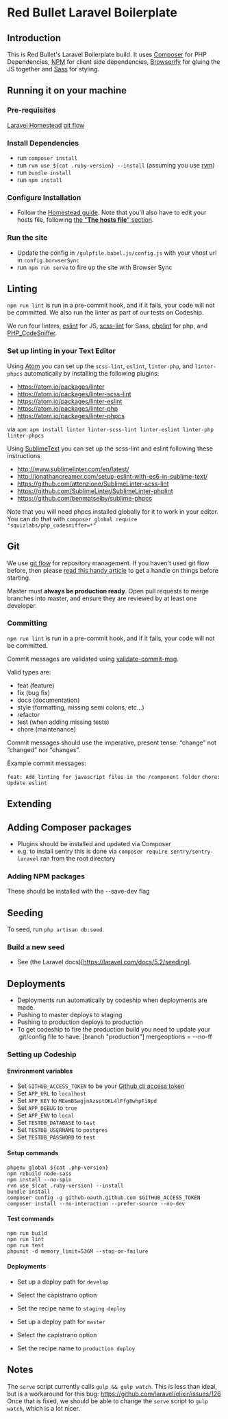 # Red Bullet Laravel Boilerplate

## Introduction
This is Red Bullet's Laravel Boilerplate build.
It uses [Composer](https://getcomposer.org/) for PHP Dependencies, [NPM](https://www.npmjs.com/) for
client side dependencies, [Browserify](http://browserify.org/) for gluing the JS together and [Sass](http://sass-lang.com/) for styling.

## Running it on your machine

### Pre-requisites

[Laravel Homestead](https://laravel.com/docs/5.2/homestead)
[git flow](https://github.com/nvie/gitflow)

### Install Dependencies

- run `composer install`
- run `rvm use ${cat .ruby-version} --install` (assuming you use [rvm](https://rvm.io/))
- run `bundle install`
- run `npm install`

### Configure Installation

- Follow the [Homestead guide](https://laravel.com/docs/5.2/homestead#adding-additional-sites).
 Note that you'll also have to edit your hosts file, following [the "**The hosts file**" section](https://laravel.com/docs/5.2/homestead#configuring-homestead).

### Run the site

- Update the config in `/gulpfile.babel.js/config.js` with your vhost url in `config.borwserSync`
- run `npm run serve` to fire up the site with Browser Sync

## Linting

`npm run lint` is run in a pre-commit hook, and if it fails, your code will not be committed. We
 also run the linter as part of our tests on Codeship.

We run four linters, [eslint](eslint.org) for JS, [scss-lint](https://github.com/brigade/scss-lint/)
 for Sass, [phplint](https://www.npmjs.com/package/phplint) for php, and [PHP_CodeSniffer](https://github.com/squizlabs/PHP_CodeSniffer).

### Set up linting in your Text Editor

Using [Atom](https://atom.io/) you can set up the `scss-lint`, `eslint`, `linter-php`, and
 `linter-phpcs`
 automatically by installing the following plugins:

- https://atom.io/packages/linter
- https://atom.io/packages/linter-scss-lint
- https://atom.io/packages/linter-eslint
- https://atom.io/packages/linter-php
- https://atom.io/packages/linter-phpcs

via `apm`: `apm install linter linter-scss-lint linter-eslint linter-php linter-phpcs`

Using [SublimeText](https://www.sublimetext.com/) you can set up the scss-lint and eslint following
these instructions

- http://www.sublimelinter.com/en/latest/
- http://jonathancreamer.com/setup-eslint-with-es6-in-sublime-text/
- https://github.com/attenzione/SublimeLinter-scss-lint
- https://github.com/SublimeLinter/SublimeLinter-phplint
- https://github.com/benmatselby/sublime-phpcs

Note that you will need phpcs installed globally for it to work in your editor. You can do that with
`composer global require "squizlabs/php_codesniffer=*"`

## Git

We use [git flow](https://github.com/nvie/gitflow) for repository management. If you haven't used
 git flow before, then please [read this handy article](http://jeffkreeftmeijer.com/2010/why-arent-you-using-git-flow/)
 to get a handle on things before starting.

Master must **always be production ready**. Open pull requests to merge branches into master, and
 ensure they are reviewed by at least one developer.

### Committing

`npm run lint` is run in a pre-commit hook, and if it fails, your code will not be committed.

Commit messages are validated using [validate-commit-msg](https://github.com/kentcdodds/validate-commit-msg).

Valid types are:

- feat (feature)
- fix (bug fix)
- docs (documentation)
- style (formatting, missing semi colons, etc…)
- refactor
- test (when adding missing tests)
- chore (maintenance)

Commit messages should use the imperative, present tense: “change” not “changed” nor “changes”.

Example commit messages:

`feat: Add linting for javascript files in the /component folder`
`chore: Update eslint`

## Extending

## Adding Composer packages

- Plugins should be installed and updated via Composer
- e.g. to install sentry this is done via `composer require sentry/sentry-laravel` ran from the root
directory

### Adding NPM packages

These should be installed with the --save-dev flag

## Seeding

To seed, run `php artisan db:seed`.

### Build a new seed

- See (the Laravel docs)[https://laravel.com/docs/5.2/seeding].

## Deployments

- Deployments run automatically by codeship when deployments are made.
- Pushing to master deploys to staging
- Pushing to production deploys to production
- To get codeship to fire the production build you need to update your .git/config file to have:
   [branch "production"]
       mergeoptions = --no-ff

### Setting up Codeship

#### Environment variables

- Set `GITHUB_ACCESS_TOKEN` to be your [Github cli access token](https://help.github.com/articles/creating-an-access-token-for-command-line-use/)
- Set `APP_URL` to `localhost`
- Set `APP_KEY` to `MEemBSwgjnAzsotOKL4lFfg8whpFi9pd`
- Set `APP_DEBUG` to `true`
- Set `APP_ENV` to `local`
- Set `TESTDB_DATABASE` to `test`
- Set `TESTDB_USERNAME` to `postgres`
- Set `TESTDB_PASSWORD` to `test`

#### Setup commands

```
phpenv global ${cat .php-version}
npm rebuild node-sass
npm install --no-spin
rvm use $(cat .ruby-version) --install
bundle install
composer config -g github-oauth.github.com $GITHUB_ACCESS_TOKEN
composer install --no-interaction --prefer-source --no-dev
```

#### Test commands

```
npm run build
npm run lint
npm run test
phpunit -d memory_limit=536M --stop-on-failure
```

#### Deployments

- Set up a deploy path for `develop`
- Select the capistrano option
- Set the recipe name to `staging deploy`


- Set up a deploy path for `master`
- Select the capistrano option
- Set the recipe name to `production deploy`

## Notes

The `serve` script currently calls `gulp && gulp watch`. This is less than ideal, but is a
 workaround for this bug: https://github.com/laravel/elixir/issues/126 Once that is fixed, we should
 be able to change the `serve` script to `gulp watch`, which is a lot nicer.
